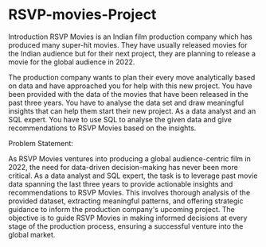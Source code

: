 # RSVP-movies-Project
Introduction
RSVP Movies is an Indian film production company which has produced many super-hit movies. They have usually released movies for the Indian audience but for their next project, they are planning to release a movie for the global audience in 2022.

The production company wants to plan their every move analytically based on data and have approached you for help with this new project. You have been provided with the data of the movies that have been released in the past three years. You have to analyse the data set and draw meaningful insights that can help them start their new project. As a data analyst and an SQL expert. You have to use SQL to analyse the given data and give recommendations to RSVP Movies based on the insights. 

Problem Statement:

As RSVP Movies ventures into producing a global audience-centric film in 2022, the need for data-driven decision-making has never been more critical. As a data analyst and SQL expert, the task is to leverage past movie data spanning the last three years to provide actionable insights and recommendations to RSVP Movies. This involves thorough analysis of the provided dataset, extracting meaningful patterns, and offering strategic guidance to inform the production company's upcoming project. The objective is to guide RSVP Movies in making informed decisions at every stage of the production process, ensuring a successful venture into the global market.





